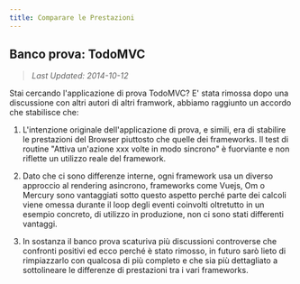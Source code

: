 ```yaml
---
title: Comparare le Prestazioni
---
```


## Banco prova: TodoMVC

> *Last Updated: 2014-10-12*

Stai cercando l'applicazione di prova TodoMVC? E' stata rimossa dopo una discussione con altri autori di altri framwork, abbiamo raggiunto un accordo che stabilisce che:

1. L'intenzione originale dell'applicazione di prova, e simili, era di stabilire le prestazioni del Browser piuttosto che quelle dei frameworks. Il test di routine "Attiva un'azione xxx volte in modo sincrono" è fuorviante e non riflette un utilizzo reale del framework.

2. Dato che ci sono differenze interne, ogni framework usa un diverso approccio al rendering asincrono, frameworks come Vuejs, Om o Mercury sono vantaggiati sotto questo aspetto perché parte dei calcoli viene omessa durante il loop degli eventi coinvolti oltretutto in un esempio concreto, di utilizzo in produzione, non ci sono stati differenti vantaggi.

3. In sostanza il banco prova scaturiva più discussioni controverse che confronti positivi ed ecco perché è stato rimosso, in futuro sarò lieto di rimpiazzarlo con qualcosa di più completo e che sia più dettagliato a sottolineare le differenze di prestazioni tra i vari frameworks.
